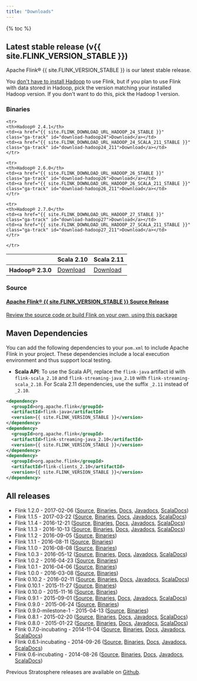 ```yaml
---
title: "Downloads"
---
```


<script type="text/javascript">
$( document ).ready(function() {
  // Handler for .ready() called.
  $('.ga-track').click( function () {
    console.log("tracking " + $(this).attr('id'))
    // we just use the element id for tracking with google analytics
    ga('send', 'event', 'button', 'click', $(this).attr('id'));
  });

});
</script>

{% toc %}

## Latest stable release (v{{ site.FLINK_VERSION_STABLE }})

Apache Flink® {{ site.FLINK_VERSION_STABLE }} is our latest stable release.

You
[don't have to install Hadoop](faq.html#do-i-have-to-install-apache-hadoop-to-use-flink)
to use Flink, but if you plan to use Flink with data stored in Hadoop, pick the
version matching your installed Hadoop version. If you don't want to do this,
pick the Hadoop 1 version.

### Binaries

<table class="table table-striped">
<thead>
    <tr>
    <th></th> <th>Scala 2.10</th> <th>Scala 2.11</th>
    </tr>
</thead>
<tbody>
    <tr>
    <th>Hadoop® 2.3.0</th>
    <td><a href="{{ site.FLINK_DOWNLOAD_URL_HADOOP_2_STABLE }}" class="ga-track" id="download-hadoop2">Download</a></td>
    <td><a href="{{ site.FLINK_DOWNLOAD_URL_HADOOP_2_SCALA_211_STABLE }}" class="ga-track" id="download-hadoop2_211">Download</a></td>
    </tr>

    <tr>
    <th>Hadoop® 2.4.1</th>
    <td><a href="{{ site.FLINK_DOWNLOAD_URL_HADOOP_24_STABLE }}" class="ga-track" id="download-hadoop24">Download</a></td>
    <td><a href="{{ site.FLINK_DOWNLOAD_URL_HADOOP_24_SCALA_211_STABLE }}" class="ga-track" id="download-hadoop24_211">Download</a></td>
    </tr>

    <tr>
    <th>Hadoop® 2.6.0</th>
    <td><a href="{{ site.FLINK_DOWNLOAD_URL_HADOOP_26_STABLE }}" class="ga-track" id="download-hadoop26">Download</a></td>
    <td><a href="{{ site.FLINK_DOWNLOAD_URL_HADOOP_26_SCALA_211_STABLE }}" class="ga-track" id="download-hadoop26_211">Download</a></td>
    </tr>

    <tr>
    <th>Hadoop® 2.7.0</th>
    <td><a href="{{ site.FLINK_DOWNLOAD_URL_HADOOP_27_STABLE }}" class="ga-track" id="download-hadoop27">Download</a></td>
    <td><a href="{{ site.FLINK_DOWNLOAD_URL_HADOOP_27_SCALA_211_STABLE }}" class="ga-track" id="download-hadoop27_211">Download</a></td>
    </tr>

    </tr>
</tbody>
</table>

### Source

<div class="list-group">
  <!-- Source -->
  <a href="{{ site.FLINK_DOWNLOAD_URL_SOURCE }}" class="list-group-item ga-track" id="download-source">
    <h4><span class="glyphicon glyphicon-download" aria-hidden="true"></span> <strong>Apache Flink® {{ site.FLINK_VERSION_STABLE }}</strong> Source Release</h4>
    <p>Review the source code or build Flink on your own, using this package</p>
  </a>
</div>

## Maven Dependencies

You can add the following dependencies to your `pom.xml` to include Apache Flink in your project. These dependencies include a local execution environment and thus support local testing.

- **Scala API**: To use the Scala API, replace the `flink-java` artifact id with `flink-scala_2.10` and `flink-streaming-java_2.10` with `flink-streaming-scala_2.10`. For Scala 2.11 dependencies, use the suffix `_2.11` instead of `_2.10`.

```xml
<dependency>
  <groupId>org.apache.flink</groupId>
  <artifactId>flink-java</artifactId>
  <version>{{ site.FLINK_VERSION_STABLE }}</version>
</dependency>
<dependency>
  <groupId>org.apache.flink</groupId>
  <artifactId>flink-streaming-java_2.10</artifactId>
  <version>{{ site.FLINK_VERSION_STABLE }}</version>
</dependency>
<dependency>
  <groupId>org.apache.flink</groupId>
  <artifactId>flink-clients_2.10</artifactId>
  <version>{{ site.FLINK_VERSION_STABLE }}</version>
</dependency>
```

## All releases

- Flink 1.2.0 - 2017-02-06 ([Source](http://www.apache.org/dyn/closer.lua/flink/flink-1.2.0/flink-1.2.0-src.tgz), [Binaries](http://archive.apache.org/dist/flink/flink-1.2.0/), [Docs]({{site.DOCS_BASE_URL}}flink-docs-release-1.2/), [Javadocs]({{site.DOCS_BASE_URL}}flink-docs-release-1.2/api/java), [ScalaDocs]({{site.DOCS_BASE_URL}}flink-docs-release-1.2/api/scala/index.html))
- Flink 1.1.5 - 2017-03-22 ([Source](http://archive.apache.org/dist/flink/flink-1.1.5/flink-1.1.5-src.tgz), [Binaries](http://archive.apache.org/dist/flink/flink-1.1.5/), [Docs]({{site.DOCS_BASE_URL}}flink-docs-release-1.1/), [Javadocs]({{site.DOCS_BASE_URL}}flink-docs-release-1.1/api/java), [ScalaDocs]({{site.DOCS_BASE_URL}}flink-docs-release-1.1/api/scala/index.html))
- Flink 1.1.4 - 2016-12-21 ([Source](http://archive.apache.org/dist/flink/flink-1.1.4/flink-1.1.4-src.tgz), [Binaries](http://archive.apache.org/dist/flink/flink-1.1.4/), [Docs]({{site.DOCS_BASE_URL}}flink-docs-release-1.1/), [Javadocs]({{site.DOCS_BASE_URL}}flink-docs-release-1.1/api/java), [ScalaDocs]({{site.DOCS_BASE_URL}}flink-docs-release-1.1/api/scala/index.html))
- Flink 1.1.3 - 2016-10-13 ([Source](http://archive.apache.org/dist/flink/flink-1.1.3/flink-1.1.3-src.tgz), [Binaries](http://archive.apache.org/dist/flink/flink-1.1.3/), [Docs]({{site.DOCS_BASE_URL}}flink-docs-release-1.1/), [Javadocs]({{site.DOCS_BASE_URL}}flink-docs-release-1.1/api/java), [ScalaDocs]({{site.DOCS_BASE_URL}}flink-docs-release-1.1/api/scala/index.html))
- Flink 1.1.2 - 2016-09-05 ([Source](http://archive.apache.org/dist/flink/flink-1.1.2/flink-1.1.2-src.tgz), [Binaries](http://archive.apache.org/dist/flink/flink-1.1.2/))
- Flink 1.1.1 - 2016-08-11 ([Source](http://archive.apache.org/dist/flink/flink-1.1.1/flink-1.1.1-src.tgz), [Binaries](http://archive.apache.org/dist/flink/flink-1.1.1/))
- Flink 1.1.0 - 2016-08-08 ([Source](http://archive.apache.org/dist/flink/flink-1.1.0/flink-1.1.0-src.tgz), [Binaries](http://archive.apache.org/dist/flink/flink-1.1.0/))
- Flink 1.0.3 - 2016-05-12 ([Source](http://archive.apache.org/dist/flink/flink-1.0.3/flink-1.0.3-src.tgz), [Binaries](http://archive.apache.org/dist/flink/flink-1.0.3/), [Docs]({{site.DOCS_BASE_URL}}flink-docs-release-1.0/), [Javadocs]({{site.DOCS_BASE_URL}}flink-docs-release-1.0/api/java), [ScalaDocs]({{site.DOCS_BASE_URL}}flink-docs-release-1.0/api/scala/index.html))
- Flink 1.0.2 - 2016-04-23 ([Source](http://archive.apache.org/dist/flink/flink-1.0.2/flink-1.0.2-src.tgz), [Binaries](http://archive.apache.org/dist/flink/flink-1.0.2/))
- Flink 1.0.1 - 2016-04-06 ([Source](http://archive.apache.org/dist/flink/flink-1.0.1/flink-1.0.1-src.tgz), [Binaries](http://archive.apache.org/dist/flink/flink-1.0.1/))
- Flink 1.0.0 - 2016-03-08 ([Source](http://archive.apache.org/dist/flink/flink-1.0.0/flink-1.0.0-src.tgz), [Binaries](http://archive.apache.org/dist/flink/flink-1.0.0/))
- Flink 0.10.2 - 2016-02-11 ([Source](http://archive.apache.org/dist/flink/flink-0.10.2/flink-0.10.2-src.tgz), [Binaries](http://archive.apache.org/dist/flink/flink-0.10.2/), [Docs]({{site.DOCS_BASE_URL}}flink-docs-release-0.10/), [Javadocs]({{site.DOCS_BASE_URL}}flink-docs-release-0.10/api/java), [ScalaDocs]({{site.DOCS_BASE_URL}}flink-docs-release-0.10/api/scala/index.html))
- Flink 0.10.1 - 2015-11-27 ([Source](http://archive.apache.org/dist/flink/flink-0.10.1/flink-0.10.1-src.tgz), [Binaries](http://archive.apache.org/dist/flink/flink-0.10.1/))
- Flink 0.10.0 - 2015-11-16 ([Source](http://archive.apache.org/dist/flink/flink-0.10.0/flink-0.10.0-src.tgz), [Binaries](http://archive.apache.org/dist/flink/flink-0.10.0/))
- Flink 0.9.1 - 2015-09-01 ([Source](http://archive.apache.org/dist/flink/flink-0.9.1/flink-0.9.1-src.tgz), [Binaries](http://archive.apache.org/dist/flink/flink-0.9.1/), [Docs]({{site.DOCS_BASE_URL}}flink-docs-release-0.9/), [Javadocs]({{site.DOCS_BASE_URL}}flink-docs-release-0.9/api/java), [ScalaDocs]({{site.DOCS_BASE_URL}}flink-docs-release-0.9/api/scala/index.html))
- Flink 0.9.0 - 2015-06-24 ([Source](http://archive.apache.org/dist/flink/flink-0.9.0/flink-0.9.0-src.tgz), [Binaries](http://archive.apache.org/dist/flink/flink-0.9.0/))
- Flink 0.9.0-milestone-1 - 2015-04-13 ([Source](http://archive.apache.org/dist/flink/flink-0.9.0-milestone-1/flink-0.9.0-milestone-1-src.tgz), [Binaries](http://archive.apache.org/dist/flink/flink-0.9.0-milestone-1/))
- Flink 0.8.1 - 2015-02-20 ([Source](http://archive.apache.org/dist/flink/flink-0.8.1/flink-0.8.1-src.tgz), [Binaries](http://archive.apache.org/dist/flink/flink-0.8.1/), [Docs]({{site.DOCS_BASE_URL}}flink-docs-release-0.8.1/), [Javadocs]({{site.DOCS_BASE_URL}}flink-docs-release-0.8.1/api/java), [ScalaDocs]({{site.DOCS_BASE_URL}}flink-docs-release-0.8.1/api/scala/index.html))
- Flink 0.8.0 - 2015-01-22 ([Source](http://archive.apache.org/dist/flink/flink-0.8.0/flink-0.8.0-src.tgz), [Binaries](http://archive.apache.org/dist/flink/flink-0.8.0/), [Docs]({{site.DOCS_BASE_URL}}flink-docs-release-0.8.0/), [Javadocs]({{site.DOCS_BASE_URL}}flink-docs-release-0.8.0/api/java), [ScalaDocs]({{site.DOCS_BASE_URL}}flink-docs-release-0.8.0/api/scala/index.html))
- Flink 0.7.0-incubating - 2014-11-04 ([Source](http://archive.apache.org/dist/incubator/flink/flink-0.7.0-incubating/flink-0.7.0-incubating-src.tgz), [Binaries](http://archive.apache.org/dist/incubator/flink/flink-0.7.0-incubating/), [Docs]({{site.DOCS_BASE_URL}}flink-docs-release-0.7/), [Javadocs]({{site.DOCS_BASE_URL}}flink-docs-release-0.7/api/java), [ScalaDocs]({{site.DOCS_BASE_URL}}flink-docs-release-0.7/api/scala/index.html))
- Flink 0.6.1-incubating - 2014-09-26 ([Source](http://archive.apache.org/dist/incubator/flink/flink-0.6.1-incubating/flink-0.6.1-incubating-src.tgz), [Binaries](http://archive.apache.org/dist/incubator/flink/flink-0.6.1-incubating/), [Docs]({{site.DOCS_BASE_URL}}flink-docs-release-0.6.1/), [Javadocs]({{site.DOCS_BASE_URL}}flink-docs-release-0.6.1/api/java), [ScalaDocs]({{site.DOCS_BASE_URL}}flink-docs-release-0.6.1/api/scala/index.html))
- Flink 0.6-incubating - 2014-08-26 ([Source](http://archive.apache.org/dist/incubator/flink/flink-0.6-incubating-src.tgz), [Binaries](http://archive.apache.org/dist/incubator/flink/), [Docs]({{site.DOCS_BASE_URL}}flink-docs-release-0.6/), [Javadocs]({{site.DOCS_BASE_URL}}flink-docs-release-0.6/api/java), [ScalaDocs]({{site.DOCS_BASE_URL}}flink-docs-release-0.6/api/scala/index.html))

Previous Stratosphere releases are available on [Github](https://github.com/stratosphere/stratosphere/releases).
